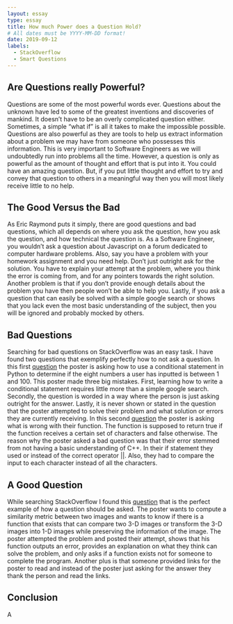```yaml
---
layout: essay
type: essay
title: How much Power does a Question Hold?
# All dates must be YYYY-MM-DD format!
date: 2019-09-12
labels:
  - StackOverflow
  - Smart Questions
---
```


## Are Questions really Powerful?

Questions are some of the most powerful words ever. Questions about the unknown have led to some of the greatest inventions and discoveries of mankind. It doesn’t have to be an overly complicated question either. Sometimes, a simple “what if” is all it takes to make the impossible possible. Questions are also powerful as they are tools to help us extract information about a problem we may have from someone who possesses this information. This is very important to Software Engineers as we will undoubtedly run into problems all the time. However, a question is only as powerful as the amount of thought and effort that is put into it. You could have an amazing question. But, if you put little thought and effort to try and convey that question to others in a meaningful way then you will most likely receive little to no help.

## The Good Versus the Bad

 As Eric Raymond puts it simply, there are good questions and bad questions, which all depends on where you ask the question, how you ask the question, and how technical the question is. As a Software Engineer, you wouldn’t ask a question about Javascript on a forum dedicated to computer hardware problems. Also, say you have a problem with your homework assignment and you need help. Don’t just outright ask for the solution. You have to explain your attempt at the problem, where you think the error is coming from, and for any pointers towards the right solution. Another problem is that if you don’t provide enough details about the problem you have then people won’t be able to help you. Lastly, if you ask a question that can easily be solved with a simple google search or shows that you lack even the most basic understanding of the subject, then you will be ignored and probably mocked by others.

## Bad Questions

Searching for bad questions on StackOverflow was an easy task. I have found two questions that exemplify perfectly how to not ask a question. In this first [question](https://stackoverflow.com/questions/57914720/write-a-python-program-where-user-has-to-enter-5-numbers-between-1-and-100-chec) the poster is asking how to use a conditional statement in Python to determine if the eight numbers a user has inputted is between 1 and 100. This poster made three big mistakes. First, learning how to write a conditional statement requires little more than a simple google search. Secondly, the question is worded in a way where the person is just asking outright for the answer. Lastly, it is never shown or stated in the question that the poster attempted to solve their problem and what solution or errors they are currently receiving. In this second [question](https://stackoverflow.com/questions/57915163/im-trying-to-create-a-bool-function-that-evaluates-a-char-and-returns-true-if-c) the poster is asking what is wrong with their function. The function is supposed to return true if the function receives a certain set of characters and false otherwise. The reason why the poster asked a bad question was that their error stemmed from not having a basic understanding of C++. In their if statement they used or instead of the correct operator ||. Also, they had to compare the input to each character instead of all the characters.

## A Good Question

While searching StackOverflow I found this [question](https://stackoverflow.com/questions/57914673/measuring-similarity-between-two-rgb-images-in-python) that is the perfect example of how a question should be asked. The poster wants to compute a similarity metric between two images and wants to know if there is a function that exists that can compare two 3-D images or transform the 3-D images into 1-D images while preserving the information of the image. The poster attempted the problem and posted their attempt, shows that his function outputs an error, provides an explanation on what they think can solve the problem, and only asks if a function exists not for someone to complete the program. Another plus is that someone provided links for the poster to read and instead of the poster just asking for the answer they thank the person and read the links. 

## Conclusion

A
